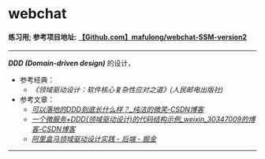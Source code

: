 # webchat
#### 练习用; 参考项目地址: [【Github.com】mafulong/webchat-SSM-version2](https://github.com/mafulong/webchat-SSM-version2.git)
---
***DDD (Domain-driven design)*** 的设计，
- 参考经典：
  - *《领域驱动设计：软件核心复杂性应对之道》(人民邮电出版社)* 
- 参考文章：
  - [ *可以落地的DDD到底长什么样？_纯洁的微笑-CSDN博客* ](https://blog.csdn.net/ityouknow/article/details/81572072)
  - [ *一个微服务+DDD(领域驱动设计)的代码结构示例_weixin_30347009的博客-CSDN博客* ](https://blog.csdn.net/weixin_30347009/article/details/95899528)
  - [ *阿里盒马领域驱动设计实践 - 后端 - 掘金* ](https://juejin.im/entry/5a6555636fb9a01c952633bc)
---
